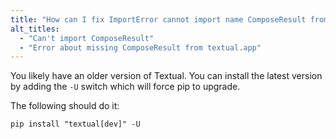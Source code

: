 ```yaml
---
title: "How can I fix ImportError cannot import name ComposeResult from textual.app ?"
alt_titles:
  - "Can't import ComposeResult"
  - "Error about missing ComposeResult from textual.app"
---
```


You likely have an older version of Textual. You can install the latest version by adding the `-U` switch which will force pip to upgrade.

The following should do it:

```
pip install "textual[dev]" -U
```
